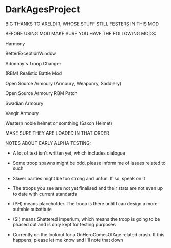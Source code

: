 # DarkAgesProject
BIG THANKS TO ARELDIR, WHOSE STUFF STILL FESTERS IN THIS MOD

BEFORE USING MOD MAKE SURE YOU HAVE THE FOLLOWING MODS:

Harmony

BetterExceptionWindow

Adonnay's Troop Changer

(RBM) Realistic Battle Mod

Open Source Armoury (Armoury, Weaponry, Saddlery)

Open Source Armoury RBM Patch

Swadian Armoury

Vaegir Armoury

Western noble helmet or somthing (Saxon Helmet)

MAKE SURE THEY ARE LOADED IN THAT ORDER

NOTES ABOUT EARLY ALPHA TESTING:

- A lot of text isn't written yet, which includes dialogue

- Some troop spawns might be odd, please inform me of issues related to such

- Slaver parties might be too strong and unfun. If so, speak on it

- The troops you see are not yet finalised and their stats are not even up to date with current standards

- (PH) means placeholder. The troop is there until I can design a more suitable substitute

- (SI) means Shattered Imperium, which means the troop is going to be phased out and is only kept for testing purposes

- Currently on the lookout for a OnHeroComesOfAge related crash. If this happens, please let me know and I'll note that down
